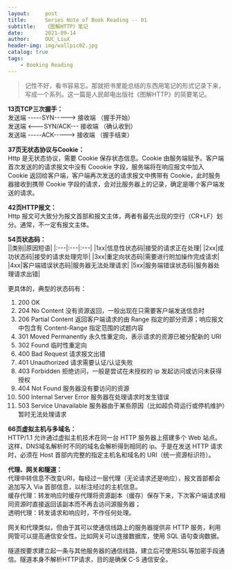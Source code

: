 ```yaml
---
layout:     post
title:      Series Note of Book Reading -- 01
subtitle:   《图解HTTP》笔记        
date:       2021-09-14
author:     OUC_LiuX
header-img: img/wallpic02.jpg
catalog: true
tags:
    - Booking Reading      
---     
```


> 记性不好，看书容易忘。那就把书里能总结的东西用笔记的形式记录下来，写成一个系列。这一篇是人民邮电出版社《图解HTTP》的简要笔记。    

**13页TCP三次握手：**     
发送端 -----SYN-----> 接收端 （握手开始）       
发送端 <---SYN/ACK--- 接收端 （确认收到）       
发送端 -----ACK-----> 接收端 （握手结束）       

**37页无状态协议与Cookie：**        
Http 是无状态协议，需要 Cookie 保存状态信息。Cookie 由服务端赋予。客户端首次发送的的请求报文中没有 Coookie 字段，服务端将在响应报文中加入 Cookie 返回给客户端，客户端再次发送的请求报文中携带有 Cookie，此时服务器接收到携带 Cookie 字段的请求，会对比服务器上的记录，确定是哪个客户端发送的请求。      

**42页HTTP报文：**        
Http 报文可大致分为报文首部和报文主体，两者有最先出现的空行（CR+LF）划分。通常，不一定有报文主体。        

**54页状态码：**      
||类别|原因短语|
|:---|:---|:---|
|1xx|信息性状态码|接受的请求正在处理|
|2xx|成功状态码|接受的请求处理完毕|
|3xx|重定向状态码|需要进行附加操作完成请求|
|4xx|客户端错误状态码|服务器无法处理请求|
|5xx|服务端错误状态码|服务器处理请求出错|  

更具体的，典型的状态码有：    
1. 200 OK
2. 204 No Content 没有资源返回，一般出现在只需要客户端发送信息时         
3. 206 Partial Content 返回客户端请求的由 Range 指定的部分资源；响应报文中包含有 Content-Range 指定范围的试题内容     
4. 301 Moved Permanently 永久性重定向，表示请求的资源已被分配新的 URI      
5. 302 Found 临时性重定向      
6. 400 Bad Request 请求报文出错      
7. 401 Unauthorized 请求需要认证/认证失败      
8. 403 Forbidden 拒绝访问，一般是尝试在未授权的 ip 发起访问或访问未获得授权      
9. 404 Not Found 服务器没有要访问的资源      
10. 500 Internal Server Error 服务器在处理请求时发生错误      
11. 503 Service Unavailable 服务器由于某些原因（比如超负荷运行或停机维护）暂时无法处理请求     

**66页虚拟主机与多域名：**      
HTTP/1.1 允许通过虚拟主机技术在同一台 HTTP 服务器上搭建多个 Web 站点。这样，DNS域名解析时不同的域名会解析得到相同的 ip。于是在发送 HTTP 请求时，必须在 Host 首部内完整的指定主机名和域名的 URI（统一资源标识符）。      

**代理、网关和隧道：**       
代理中转信息不改变URI，每经过一层代理（无论请求还是响应），报文首部都会追加写入 Via 首部信息，以标注经过的主机信息。       
缓存代理：转发响应时缓存代理将资源副本（缓存）保存下来，下次客户端请求相同资源时直接返回该副本而不再去访问源服务器；     
透明代理：转发请求和响应时，不作任何处理。      

网关和代理类似，但由于其可以使通信线路上的服务器提供非 HTTP 服务，利用网管可以提高通信安全性。比如网关可以连接数据库，使用 SQL 语句查询数据。     

隧道按要求建立起一条与其他服务器的通信线路，建立后可使用SSL等加密手段通信。隧道本身不解析HTTP请求，目的是确保 C-S 通信安全。      